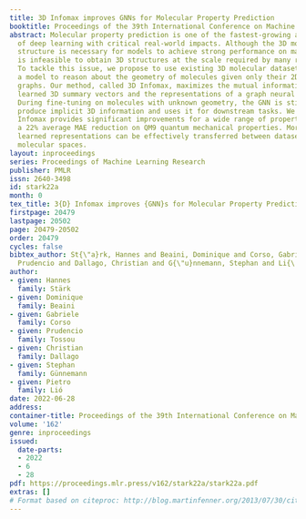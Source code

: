 ```yaml
---
title: 3D Infomax improves GNNs for Molecular Property Prediction
booktitle: Proceedings of the 39th International Conference on Machine Learning
abstract: Molecular property prediction is one of the fastest-growing applications
  of deep learning with critical real-world impacts. Although the 3D molecular graph
  structure is necessary for models to achieve strong performance on many tasks, it
  is infeasible to obtain 3D structures at the scale required by many real-world applications.
  To tackle this issue, we propose to use existing 3D molecular datasets to pre-train
  a model to reason about the geometry of molecules given only their 2D molecular
  graphs. Our method, called 3D Infomax, maximizes the mutual information between
  learned 3D summary vectors and the representations of a graph neural network (GNN).
  During fine-tuning on molecules with unknown geometry, the GNN is still able to
  produce implicit 3D information and uses it for downstream tasks. We show that 3D
  Infomax provides significant improvements for a wide range of properties, including
  a 22% average MAE reduction on QM9 quantum mechanical properties. Moreover, the
  learned representations can be effectively transferred between datasets in different
  molecular spaces.
layout: inproceedings
series: Proceedings of Machine Learning Research
publisher: PMLR
issn: 2640-3498
id: stark22a
month: 0
tex_title: 3{D} Infomax improves {GNN}s for Molecular Property Prediction
firstpage: 20479
lastpage: 20502
page: 20479-20502
order: 20479
cycles: false
bibtex_author: St{\"a}rk, Hannes and Beaini, Dominique and Corso, Gabriele and Tossou,
  Prudencio and Dallago, Christian and G{\"u}nnemann, Stephan and Li{\'o}, Pietro
author:
- given: Hannes
  family: Stärk
- given: Dominique
  family: Beaini
- given: Gabriele
  family: Corso
- given: Prudencio
  family: Tossou
- given: Christian
  family: Dallago
- given: Stephan
  family: Günnemann
- given: Pietro
  family: Lió
date: 2022-06-28
address:
container-title: Proceedings of the 39th International Conference on Machine Learning
volume: '162'
genre: inproceedings
issued:
  date-parts:
  - 2022
  - 6
  - 28
pdf: https://proceedings.mlr.press/v162/stark22a/stark22a.pdf
extras: []
# Format based on citeproc: http://blog.martinfenner.org/2013/07/30/citeproc-yaml-for-bibliographies/
---
```

